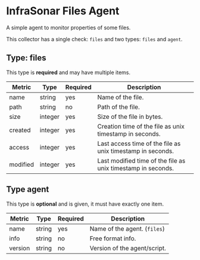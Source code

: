 # InfraSonar Files Agent

A simple agent to monitor properties of some files.

This collector has a single check: `files` and two types: `files` and `agent`.


## Type: files

This type is **required** and may have multiple items.

Metric    | Type    | Required | Description
--------- | ------- | -------- | -----------
name      | string  | yes      | Name of the file.
path      | string  | no       | Path of the file.
size      | integer | yes      | Size of the file in bytes.
created   | integer | yes      | Creation time of the file as unix timestamp in seconds.
access    | integer | yes      | Last access time of the file as unix timestamp in seconds.
modified  | integer | yes      | Last modified time of the file as unix timestamp in seconds.

## Type agent

This type is **optional** and is given, it must have exactly one item.

Metric    | Type    | Required | Description
--------- | ------- | -------- | -----------
name      | string  | yes      | Name of the agent. (`files`)
info      | string  | no       | Free format info.
version   | string  | no       | Version of the agent/script.
